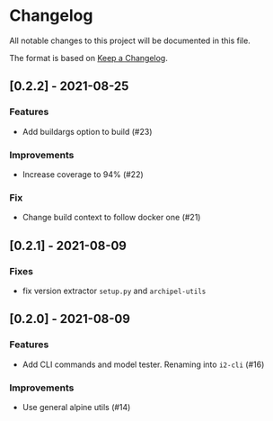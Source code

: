 # Changelog

All notable changes to this project will be documented in this file.

The format is based on [Keep a Changelog](http://keepachangelog.com/en/1.0.0/).


## [0.2.2] - 2021-08-25

### Features

- Add buildargs option to build (#23)

### Improvements

- Increase coverage to 94% (#22)

### Fix

- Change build context to follow docker one (#21)


## [0.2.1] - 2021-08-09

### **Fixes**

- fix version extractor `setup.py` and `archipel-utils`

## [0.2.0] - 2021-08-09

### **Features**

- Add CLI commands and model tester. Renaming into `i2-cli` (#16)

### **Improvements**

- Use general alpine utils (#14)
